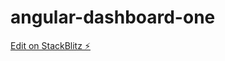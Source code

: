 # angular-dashboard-one


[Edit on StackBlitz ⚡️](https://stackblitz.com/edit/angular-ivy-bbk2jz)


